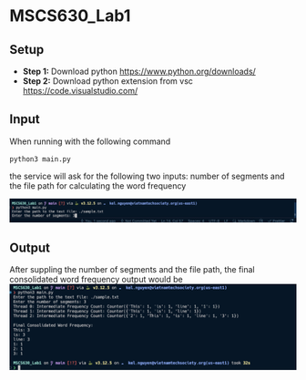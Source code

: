 # MSCS630_Lab1
## Setup
- **Step 1:** Download python https://www.python.org/downloads/
- **Step 2:** Download python extension from vsc https://code.visualstudio.com/

## Input
When running with the following command
```
python3 main.py
```
the service will ask for the following two inputs: number of segments and the file path for calculating the word frequency

![Sample Input](./sampleInput.png)

## Output
After suppling the number of segments and the file path, the final consolidated word frequency output would be
![Sample Output](./sampleOutput.png)